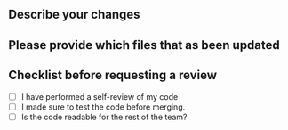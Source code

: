## Describe your changes

## Please provide which files that as been updated

## Checklist before requesting a review
- [ ] I have performed a self-review of my code
- [ ] I made sure to test the code before merging.
- [ ] Is the code readable for the rest of the team?
